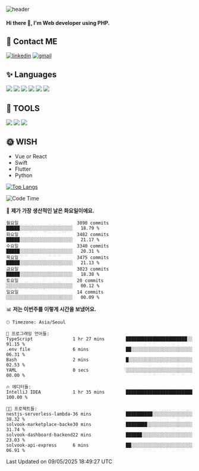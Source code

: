 ![header](https://capsule-render.vercel.app/api?type=waving&color=auto&height=300&section=header&text=Elin&fontSize=90&animation=twinkling)

#### Hi there 👋, I'm <b>Web developer</b> using PHP. ####

<!--
- 🔭 I’m currently working on Uniwill
- 🌱 I’m currently learning Vue or React or Python.
-->

<!---#### I am PHP developer --->

## 💌 Contact ME ###
[<img src='https://img.shields.io/badge/-EunjiKo-%230A66C2?style=flat-square&logo=LinkedIn&logoColor=white' alt='linkedin'>](https://www.linkedin.com/in/https://www.linkedin.com/in/eunji-ko-00a907164//)  [<img src='https://img.shields.io/badge/-einee214%40gmail.com-%23EA4335?style=flat-square&logo=Gmail&logoColor=white' alt='gmail'>](einee214@gmail.com)  


## ✨ Languages
<img src='https://img.shields.io/badge/-PHP-%23777BB4?style=for-the-badge&logo=PHP&logoColor=white'> <img src='https://img.shields.io/badge/-Laravel-%23FF2D20?style=for-the-badge&logo=Laravel&logoColor=white'> <img src='https://img.shields.io/badge/Jquery-%230769AD?style=for-the-badge&logo=Jquery&logoColor=white'> <img src='https://img.shields.io/badge/CSS3-%231572B6?style=for-the-badge&logo=CSS3&logoColor=white'> <img src='https://img.shields.io/badge/Bootstrap-%237952B3?style=for-the-badge&logo=Bootstrap&logoColor=white' > <img src='https://img.shields.io/badge/MySQL-%234479A1?style=for-the-badge&logo=MySQL&logoColor=white' >

## 🌷 TOOLS
<img src='https://img.shields.io/badge/PHPSTORM-%23000000?style=for-the-badge&logo=PhpStorm&logoColor=white' > <img src='https://img.shields.io/badge/GitLab-%23FCA121?style=for-the-badge&logo=GitLab&logoColor=white' > <img src='https://img.shields.io/badge/GitHub-%23181717?style=for-the-badge&logo=GitHub&logoColor=white'>


## 🌞 WISH
- Vue or React
- Swift
- Flutter
- Python


[![Top Langs](https://github-readme-stats.vercel.app/api/top-langs/?username=ein214&layout=compact)](https://github.com/anuraghazra/github-readme-stats)

<!--START_SECTION:waka-->
![Code Time](http://img.shields.io/badge/Code%20Time-4%2C183%20hrs%2022%20mins-blue)

📅 **제가 가장 생산적인 날은 화요일이에요.** 

```text
월요일                      3090 commits        █████░░░░░░░░░░░░░░░░░░░░   18.79 % 
화요일                      3482 commits        █████░░░░░░░░░░░░░░░░░░░░   21.17 % 
수요일                      3340 commits        █████░░░░░░░░░░░░░░░░░░░░   20.31 % 
목요일                      3475 commits        █████░░░░░░░░░░░░░░░░░░░░   21.13 % 
금요일                      3023 commits        █████░░░░░░░░░░░░░░░░░░░░   18.38 % 
토요일                      20 commits          ░░░░░░░░░░░░░░░░░░░░░░░░░   00.12 % 
일요일                      14 commits          ░░░░░░░░░░░░░░░░░░░░░░░░░   00.09 % 
```


📊 **저는 이번주를 이렇게 시간을 보냈어요.** 

```text
🕑︎ Timezone: Asia/Seoul

💬 프로그래밍 언어들: 
TypeScript               1 hr 27 mins        ███████████████████████░░   91.15 % 
.env file                6 mins              ██░░░░░░░░░░░░░░░░░░░░░░░   06.31 % 
Bash                     2 mins              █░░░░░░░░░░░░░░░░░░░░░░░░   02.53 % 
YAML                     0 secs              ░░░░░░░░░░░░░░░░░░░░░░░░░   00.00 % 

🔥 에디터들: 
IntelliJ IDEA            1 hr 35 mins        █████████████████████████   100.00 % 

🐱‍💻 프로젝트들: 
nestjs-serverless-lambda-36 mins             ██████████░░░░░░░░░░░░░░░   38.32 % 
solvook-marketplace-backe30 mins             ████████░░░░░░░░░░░░░░░░░   31.74 % 
solvook-dashboard-backend22 mins             ██████░░░░░░░░░░░░░░░░░░░   23.03 % 
solvook-api-express      6 mins              ██░░░░░░░░░░░░░░░░░░░░░░░   06.91 % 
```


 Last Updated on 09/05/2025 18:49:27 UTC
<!--END_SECTION:waka-->

<!---![GitHub stats](https://github-readme-stats.vercel.app/api?username=ein214&show_icons=true&theme=dracula)  --->



